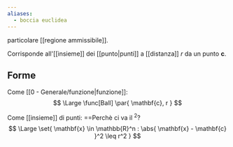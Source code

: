 ```yaml
---
aliases:
  - boccia euclidea
---
```


particolare [[regione ammissibile]].

Corrisponde all'[[insieme]] dei [[punto|punti]] a [[distanza]] $r$ da un punto $\mathbf{c}$.

## Forme

Come [[0 - Generale/funzione|funzione]]:
$$
\Large
\func[Ball] \par{ \mathbf{c}, r }
$$

Come [[insieme]] di punti: ==Perchè ci va il $^2$?
$$
\Large
\set{
	\mathbf{x} \in \mathbb{R}^n : \abs{ \mathbf{x} - \mathbf{c} }^2 \leq r^2
}
$$
